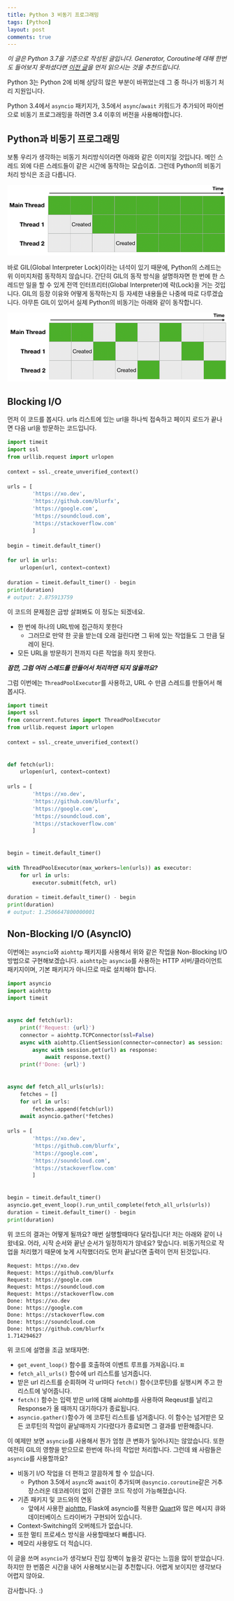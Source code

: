 ```yaml
---
title: Python 3 비동기 프로그래밍
tags: [Python]
layout: post
comments: true
---
```


*이 글은 Python 3.7을 기준으로 작성된 글입니다.*
*Generator, Coroutine에 대해 한번도 들어보지 못하셨다면 [이전 글](/python-3-iterator-generator-and-coroutine/)을 먼저 읽으시는 것을 추천드립니다.*

Python 3는 Python 2에 비해 상당히 많은 부분이 바뀌었는데 그 중 하나가 비동기 처리 지원입니다.

Python 3.4에서 `asyncio` 패키지가, 3.5에서 `async`/`await` 키워드가 추가되어 파이썬으로 비동기 프로그래밍을 하려면 3.4 이후의 버전을 사용해야합니다.

## Python과 비동기 프로그래밍

보통 우리가 생각하는 비동기 처리방식이라면 아래와 같은 이미지일 것입니다. 메인 스레드 외에 다른 스레드들이 같은 시간에 동작하는 모습이죠. 그런데 Python의 비동기 처리 방식은 조금 다릅니다.

![alt text](/images/async-programming-in-python/usual-async.png "우리가 생각하는 일반적인 비동기 처리방식")


바로 GIL(Global Interpreter Lock)이라는 녀석이 있기 때문에, Python의 스레드는 위 이미지처럼 동작하지 않습니다. 간단히 GIL의 동작 방식을 설명하자면 한 번에 한 스레드만 일을 할 수 있게 전역 인터프리터(Global Interpreter)에 락(Lock)을 거는 것입니다. GIL의 등장 이유와 어떻게 동작하는지 등 자세한 내용들은 나중에 따로 다루겠습니다. 아무튼 GIL이 있어서 실제 Python의 비동기는 아래와 같이 동작합니다.

![alt text](/images/async-programming-in-python/python-async.png "파이썬의 비동기 처리방식")

## Blocking I/O

먼저 이 코드를 봅시다. urls 리스트에 있는 url을 하나씩 접속하고 페이지 로드가 끝나면 다음 url을 방문하는 코드입니다.

```python
import timeit
import ssl
from urllib.request import urlopen

context = ssl._create_unverified_context()

urls = [
        'https://xo.dev',
        'https://github.com/blurfx',
        'https://google.com',
        'https://soundcloud.com',
        'https://stackoverflow.com'
        ]

begin = timeit.default_timer()

for url in urls:
    urlopen(url, context=context)

duration = timeit.default_timer() - begin
print(duration)
# output: 2.875913759
```

이 코드의 문제점은 금방 살펴봐도 이 정도는 되겠네요.

- 한 번에 하나의 URL밖에 접근하지 못한다
    - 그러므로 만약 한 곳을 받는데 오래 걸린다면 그 뒤에 있는 작업들도 그 만큼 딜레이 된다.
- 모든 URL을 방문하기 전까지 다른 작업을 하지 못한다.


**_잠깐, 그럼 여러 스레드를 만들어서 처리하면 되지 않을까요?_**

그럼 이번에는 `ThreadPoolExecutor`를 사용하고, URL 수 만큼 스레드를 만들어서 해봅시다.

```python
import timeit
import ssl
from concurrent.futures import ThreadPoolExecutor
from urllib.request import urlopen

context = ssl._create_unverified_context()


def fetch(url):
    urlopen(url, context=context)

urls = [
        'https://xo.dev',
        'https://github.com/blurfx',
        'https://google.com',
        'https://soundcloud.com',
        'https://stackoverflow.com'
        ]


begin = timeit.default_timer()

with ThreadPoolExecutor(max_workers=len(urls)) as executor:
    for url in urls:
        executor.submit(fetch, url)

duration = timeit.default_timer() - begin
print(duration)
# output: 1.2506647800000001
```


## Non-Blocking I/O (AsyncIO)

이번에는 `asyncio`와 `aiohttp` 패키지를 사용해서 위와 같은 작업을 Non-Blocking I/O 방법으로 구현해보겠습니다. `aiohttp`는 `asyncio`를 사용하는 HTTP 서버/클라이언트 패키지이며, 기본 패키지가 아니므로 따로 설치해야 합니다.

```python
import asyncio
import aiohttp
import timeit


async def fetch(url):
    print(f'Request: {url}')
    connector = aiohttp.TCPConnector(ssl=False)
    async with aiohttp.ClientSession(connector=connector) as session:
        async with session.get(url) as response:
            await response.text()
    print(f'Done: {url}')


async def fetch_all_urls(urls):
    fetches = []
    for url in urls:
        fetches.append(fetch(url))
    await asyncio.gather(*fetches)

urls = [
        'https://xo.dev',
        'https://github.com/blurfx',
        'https://google.com',
        'https://soundcloud.com',
        'https://stackoverflow.com'
        ]


begin = timeit.default_timer()
asyncio.get_event_loop().run_until_complete(fetch_all_urls(urls))
duration = timeit.default_timer() - begin
print(duration)
```

위 코드의 결과는 어떻게 될까요? 매번 실행할때마다 달라집니다! 저는 아래와 같이 나왔네요. 어라, 시작 순서와 끝난 순서가 일정하지가 않네요? 맞습니다. 비동기적으로 작업을 처리했기 때문에 늦게 시작했더라도 먼저 끝났다면 출력이 먼저 된것입니다.
```
Request: https://xo.dev
Request: https://github.com/blurfx
Request: https://google.com
Request: https://soundcloud.com
Request: https://stackoverflow.com
Done: https://xo.dev
Done: https://google.com
Done: https://stackoverflow.com
Done: https://soundcloud.com
Done: https://github.com/blurfx
1.714294627
```

위 코드에 설명을 조금 보태자면:

- `get_event_loop()` 함수를 호출하여 이벤트 루프를 가져옵니다.ㅍ
- `fetch_all_urls()` 함수에 url 리스트를 넘겨줍니다. 
-  받은 url 리스트를 순회하며 각 url마다 `fetch()` 함수(코루틴)를 실행시켜 주고 한 리스트에 넣어줍니다.
- `fetch()` 함수는 입력 받은 url에 대해 aiohttp를 사용하여 Reqeust를 날리고 Response가 올 때까지 대기하다가 종료됩니다.
- `asyncio.gather()`함수가 에 코루틴 리스트를 넘겨줍니다. 이 함수는 넘겨받은 모든 코루틴의 작업이 끝날때까지 기다렸다가 종료되면 그 결과를 반환해줍니다.


이 예제만 보면 `asyncio`를 사용해서 뭔가 엄청 큰 변화가 일어나지는 않았습니다. 또한 여전히 GIL의 영향을 받으므로 한번에 하나의 작업만 처리합니다. 그런데 왜 사람들은 `asyncio`를 사용할까요?

- 비동기 I/O 작업을 더 편하고 깔끔하게 할 수 있습니다.
  + Python 3.5에서 `async`와 `await`이 추가되며 `@asyncio.coroutine`같은 거추장스러운 데코레이터 없이 간결한 코드 작성이 가능해졌습니다.
- 기존 패키지 및 코드와의 연동
  + 앞에서 사용한 [aiohttp](https://github.com/aio-libs/aiohttp), Flask에 asyncio를 적용한 [Quart](https://gitlab.com/pgjones/quart)와 많은 메시지 큐와 데이터베이스 드라이버가 구현되어 있습니다.
- Context-Switching의 오버헤드가 없습니다.
- 또한 멀티 프로세스 방식을 사용할때보다 빠릅니다.
- 메모리 사용량도 더 적습니다.

이 글을 쓰며 `asyncio`가 생각보다 진입 장벽이 높을것 같다는 느낌을 많이 받았습니다. 하지만 한 번쯤은 시간을 내어 사용해보시는걸 추천합니다. 어렵게 보이지만 생각보다 어렵지 않아요.

감사합니다. :)